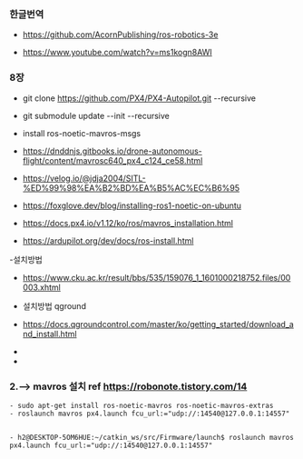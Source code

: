 

### 한글번역
- https://github.com/AcornPublishing/ros-robotics-3e

- https://www.youtube.com/watch?v=ms1kogn8AWI

### 8장
- git clone https://github.com/PX4/PX4-Autopilot.git --recursive
 
- git submodule update --init --recursive



-   install ros-noetic-mavros-msgs

- https://dnddnjs.gitbooks.io/drone-autonomous-flight/content/mavrosc640_px4_c124_ce58.html

- https://velog.io/@jdja2004/SITL-%ED%99%98%EA%B2%BD%EA%B5%AC%EC%B6%95
- https://foxglove.dev/blog/installing-ros1-noetic-on-ubuntu

- https://docs.px4.io/v1.12/ko/ros/mavros_installation.html

- https://ardupilot.org/dev/docs/ros-install.html


-설치방법
- https://www.cku.ac.kr/result/bbs/535/159076_1_1601000218752.files/00003.xhtml

- 설치방법 qground
- https://docs.qgroundcontrol.com/master/ko/getting_started/download_and_install.html

-
-
### 2.--> mavros 설치   ref https://robonote.tistory.com/14
```
- sudo apt-get install ros-noetic-mavros ros-noetic-mavros-extras
- roslaunch mavros px4.launch fcu_url:="udp://:14540@127.0.0.1:14557"


- h2@DESKTOP-5OM6HUE:~/catkin_ws/src/Firmware/launch$ roslaunch mavros px4.launch fcu_url:="udp://:14540@127.0.0.1:14557"

```





